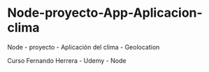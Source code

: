 # Node-proyecto-App-Aplicacion-clima
Node - proyecto - Aplicación del clima - Geolocation

Curso Fernando Herrera - Udemy - Node
